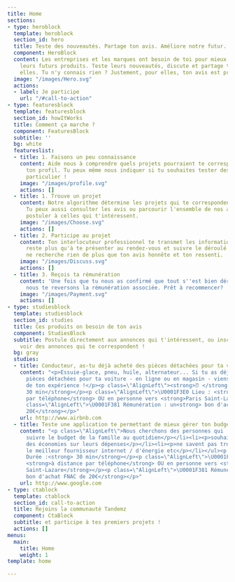 ```yaml
---
title: Home
sections:
- type: heroblock
  template: heroblock
  section_id: hero
  title: Teste des nouveautés. Partage ton avis. Améliore notre futur.
  component: HeroBlock
  content: Les entreprises et les marques ont besoin de toi pour mieux construire
    leurs futurs produits. Teste leurs nouveautés, discute et partage ton avis avec
    elles. Tu n'y connais rien ? Justement, pour elles, ton avis est précieux !
  image: "/images/Hero.svg"
  actions:
  - label: Je participe
    url: "/#call-to-action"
- type: featuresblock
  template: featuresblock
  section_id: howItWorks
  title: Comment ça marche ?
  component: FeaturesBlock
  subtitle: ''
  bg: white
  featureslist:
  - title: 1. Faisons un peu connaissance
    content: Aide nous à comprendre quels projets pourraient te correspondre en renseignant
      ton profil. Tu peux même nous indiquer si tu souhaites tester des produits en
      particulier !
    image: "/images/profile.svg"
    actions: []
  - title: 1. Trouve un projet
    content: Notre algorithme détermine les projets qui te correspondent le plus.
      Tu peux aussi consulter les avis ou parcourir l'ensemble de nos annonces et
      postuler à celles qui t'intéressent.
    image: "/images/Choose.svg"
    actions: []
  - title: 2. Participe au projet
    content: Ton interlocuteur professionnel te transmet les informations. Il ne te
      reste plus qu'à te présenter au rendez-vous et suivre le déroulé du test. On
      ne recherche rien de plus que ton avis honnête et ton ressenti.
    image: "/images/Discuss.svg"
    actions: []
  - title: 3. Reçois ta rémunération
    content: 'Une fois que tu nous as confirmé que tout s''est bien déroulé pour toi,
      nous te reversons la rémunération associée. Prêt à recommencer? '
    image: "/images/Payment.svg"
    actions: []
- type: studiesblock
  template: studiesblock
  section_id: studies
  title: Ces produits on besoin de ton avis
  component: StudiesBlock
  subtitle: Postule directement aux annonces qui t'intéressent, ou inscris-toi pour
    voir des annonces qui te correspondent !
  bg: gray
  studies:
  - title: Conducteur, as-tu déjà acheté des pièces détachées pour ta voiture ?
    content: "<p>Essuie-glace, pneu, huile, alternateur... Si tu as déjà acheté des
      pièces détachées pour ta voiture - en ligne ou en magasin - viens nous parler
      de ton expérience !</p><p class=\"AlignLeft\"><strong>⏰ </strong>Durée :<strong>
      30 min</strong></p><p class=\"AlignLeft\">\U0001F3E0 Lieu : <strong>à distance
      par téléphone</strong> OU en personne vers <strong>Paris Saint-Lazare</strong></p><p
      class=\"AlignLeft\">\U0001F381 Rémunération : un<strong> bon d'achat FNAC de
      20€</strong></p>"
    url: http://www.airbnb.com
  - title: Teste une application te permettant de mieux gérer ton budget familial
    content: "<p class=\"AlignLeft\">Nous cherchons des personnes qui :</p><ul><li><p>doivent
      suivre le budget de la famille au quotidien</p></li><li><p>souhaitent faire
      des économies sur leurs dépenses</p></li><li><p>ne savent pas trop comment trouver
      le meilleur fournisseur internet / d'énergie etc</p></li></ul><p class=\"AlignLeft\">⏰
      Durée :<strong> 30 min</strong></p><p class=\"AlignLeft\">\U0001F3E0 Lieu :
      <strong>à distance par téléphone</strong> OU en personne vers <strong>Paris
      Saint-Lazare</strong></p><p class=\"AlignLeft\">\U0001F381 Rémunération : <strong>un
      bon d'achat FNAC de 20€</strong></p>"
    url: http://www.google.com
- type: ctablock
  template: ctablock
  section_id: call-to-action
  title: Rejoins la communauté Tandemz
  component: CtaBlock
  subtitle: et participe à tes premiers projets !
  actions: []
menus:
  main:
    title: Home
    weight: 1
template: home

---
```

